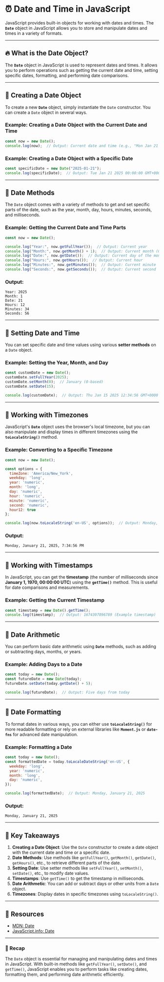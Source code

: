 # ⏰ Date and Time in JavaScript

JavaScript provides built-in objects for working with dates and times. The **`Date`** object in JavaScript allows you to store and manipulate dates and times in a variety of formats.

---

## 🔥 What is the Date Object?

The **`Date`** object in JavaScript is used to represent dates and times. It allows you to perform operations such as getting the current date and time, setting specific dates, formatting, and performing date comparisons.

---

## 🚀 Creating a Date Object

To create a new **`Date`** object, simply instantiate the `Date` constructor. You can create a `Date` object in several ways.

### Example: Creating a Date Object with the Current Date and Time

```javascript
const now = new Date();
console.log(now);  // Output: Current date and time (e.g., "Mon Jan 21 2025 12:34:56 GMT+0000")
```

### Example: Creating a Date Object with a Specific Date

```javascript
const specificDate = new Date("2025-01-21");
console.log(specificDate);  // Output: Tue Jan 21 2025 00:00:00 GMT+0000
```

---

## 🧩 Date Methods

The `Date` object comes with a variety of methods to get and set specific parts of the date, such as the year, month, day, hours, minutes, seconds, and milliseconds.

### Example: Getting the Current Date and Time Parts

```javascript
const now = new Date();

console.log("Year:", now.getFullYear());  // Output: Current year
console.log("Month:", now.getMonth() + 1);  // Output: Current month (0-based)
console.log("Date:", now.getDate());  // Output: Current day of the month
console.log("Hours:", now.getHours());  // Output: Current hour
console.log("Minutes:", now.getMinutes());  // Output: Current minute
console.log("Seconds:", now.getSeconds());  // Output: Current second
```

### Output:
```
Year: 2025
Month: 1
Date: 21
Hours: 12
Minutes: 34
Seconds: 56
```

---

## 🚀 Setting Date and Time

You can set specific date and time values using various **setter methods** on a `Date` object.

### Example: Setting the Year, Month, and Day

```javascript
const customDate = new Date();
customDate.setFullYear(2025);
customDate.setMonth(0);  // January (0-based)
customDate.setDate(15);

console.log(customDate);  // Output: Thu Jan 15 2025 12:34:56 GMT+0000
```

---

## 🧩 Working with Timezones

JavaScript's **`Date`** object uses the browser's local timezone, but you can also manipulate and display times in different timezones using the **`toLocaleString()`** method.

### Example: Converting to a Specific Timezone

```javascript
const now = new Date();

const options = {
  timeZone: 'America/New_York',
  weekday: 'long',
  year: 'numeric',
  month: 'long',
  day: 'numeric',
  hour: 'numeric',
  minute: 'numeric',
  second: 'numeric',
  hour12: true
};

console.log(now.toLocaleString('en-US', options));  // Output: Monday, January 21, 2025, 7:34:56 PM
```

### Output:
```
Monday, January 21, 2025, 7:34:56 PM
```

---

## 🚀 Working with Timestamps

In JavaScript, you can get the **timestamp** (the number of milliseconds since **January 1, 1970, 00:00:00 UTC**) using the **`getTime()`** method. This is useful for date comparisons and measurements.

### Example: Getting the Current Timestamp

```javascript
const timestamp = new Date().getTime();
console.log(timestamp);  // Output: 1674307896789 (Example timestamp)
```

---

## 🧩 Date Arithmetic

You can perform basic date arithmetic using **`Date`** methods, such as adding or subtracting days, months, or years.

### Example: Adding Days to a Date

```javascript
const today = new Date();
const futureDate = new Date(today);
futureDate.setDate(today.getDate() + 5);

console.log(futureDate);  // Output: Five days from today
```

---

## 🚀 Date Formatting

To format dates in various ways, you can either use **`toLocaleString()`** for more readable formatting or rely on external libraries like **`Moment.js`** or **`date-fns`** for advanced date manipulation.

### Example: Formatting a Date

```javascript
const today = new Date();
const formattedDate = today.toLocaleDateString('en-US', {
  weekday: 'long',
  year: 'numeric',
  month: 'long',
  day: 'numeric',
});

console.log(formattedDate);  // Output: Monday, January 21, 2025
```

### Output:
```
Monday, January 21, 2025
```

---

## 🧩 Key Takeaways

1. **Creating a Date Object**: Use the `Date` constructor to create a date object with the current date and time or a specific date.
2. **Date Methods**: Use methods like `getFullYear()`, `getMonth()`, `getDate()`, `getHours()`, etc., to retrieve different parts of the date.
3. **Setting Date**: Use setter methods like `setFullYear()`, `setMonth()`, `setDate()`, etc., to modify date values.
4. **Timestamps**: Use `getTime()` to get the timestamp in milliseconds.
5. **Date Arithmetic**: You can add or subtract days or other units from a `Date` object.
6. **Timezones**: Display dates in specific timezones using `toLocaleString()`.

---

## 🔗 Resources
- [MDN: Date](https://developer.mozilla.org/en-US/docs/Web/JavaScript/Reference/Global_Objects/Date)
- [JavaScript.info: Date](https://javascript.info/date)

---

### 🎉 Recap

The `Date` object is essential for managing and manipulating dates and times in JavaScript. With built-in methods like `getFullYear()`, `setDate()`, and `getTime()`, JavaScript enables you to perform tasks like creating dates, formatting them, and performing date arithmetic efficiently.


